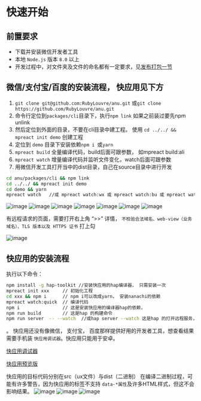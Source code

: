 # 快速开始

## 前置要求

* 下载并安装微信开发者工具
* 本地 `Node.js` 版本 `8.0` 以上
* 开发过程中，对文件夹及文件的命名都有一定要求，见[发布打包一节](publish.md)

## 微信/支付宝/百度的安装流程， 快应用见下方

1. `git clone git@github.com:RubyLouvre/anu.git` 或`git clone https://github.com/RubyLouvre/anu.git`<br />
2. 命令行定位到`packages/cli`目录下，执行`npm link` 如果之前装过要先npm unlink<br />
3. 然后定位到外面的目录，不要在cli目录中建工程。 使用 `cd ../../ && mpreact init demo` 创建工程<br />
4. 定位到 `demo` 目录下安装依赖`npm i `或`yarn`
5.  `mpreact build` 全量编译代码，build后面可跟参数， 如mpreact build:ali<br />
6.  `mpreact watch` 增量编译代码并监听文件变化，watch后面可跟参数<br />
7. 用微信开发工具打开当中的dist目录，自己在source目录中进行开发<br />

```bash
cd anu/packages/cli && npm link
cd ../../ && mpreact init demo
cd demo && yarn
mpreact watch   //或 mpreact watch:wx 或 mpreact watch:bu 或 mpreact watch:ali
```

![image](./select_tmpl.png)
![image](./build_wx.png)
![image](./watch_wx.png)
![image](./build_bu.png)
![image](./watch_bu.png)
![image](./build_ali.png)
![image](./watch_ali.png)

有远程请求的页面，需要打开右上角 “>>” 详情，  `不校验合法域名、web-view（业务域名）、TLS 版本以及 HTTPS 证书` 打上勾


![image](https://user-images.githubusercontent.com/190846/45038189-53f44a80-b093-11e8-9ecb-a4080f21b262.png)


## 快应用的安装流程

执行以下命令：

```bash
npm install -g hap-toolkit //安装快应用的hap编译器， 只需安装一次
mpreact init xxx     // 初始化工程
cd xxx && npm i      // npm i可以改成yarn， 安装nanachi的依赖
mpreact watch:quick  // 编译代码
npm i                // 这是安装快应用的编译器hap的依赖，
npm run build        // 这是hap 的构建命令
npm run server  -- --watch  //或hap server --watch 这是hap 的打开远程服务，生成二维码让你用手机扫码查看编译后的app
```
。
快应用还没有像微信， 支付宝， 百度那样提供好用的开发者工具，想查看结果需要手机装 `快应用调试器`。快应用只能用于安卓。

[快应用调试器](https://statres.quickapp.cn/quickapp/quickapp/201806/file/quickapp_debugger.apk)

[快应用预览版](https://statres.quickapp.cn/quickapp/quickapp/201806/file/quickapp_platform_preview_release_v1020.apk)

快应用的目标代码分别在src（ux文件）与dist（二进制）
在编译二进制过程，可能有许多警告，因为快应用的标签不支持 `data-*属性`及许多HTML样式，但这不会影响结果。
![image](./quick2ma.jpg)
![image](./quickdebugger.jpg)
![image](./watch_quick.jpg)



